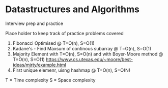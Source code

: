 # Datastructures and Algorithms
Interview prep and practice

Place holder to keep track of practice problems covered

1. Fibonacci Optimised @ T=O(n), S=O(1)
2. Kadane's - Find Maxsum of continous subarray @ T=O(n), S=O(1)
3. Majority Element with T=O(n), S=O(n) and with Boyer-Moore method @ T=O(n), S=O(1)
   https://www.cs.utexas.edu/~moore/best-ideas/mjrty/example.html
4. First unique elemenr, uisng hashmap @ T=O(n), S=O(N)

T = Time complexity
S = Space complexity
